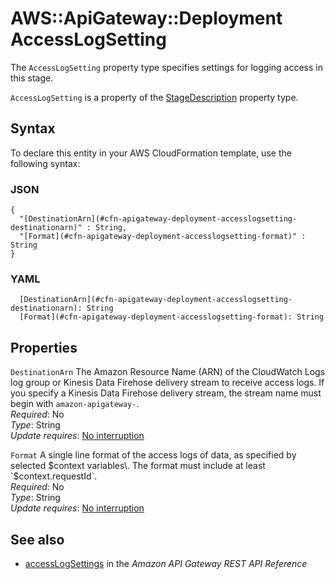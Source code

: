 # AWS::ApiGateway::Deployment AccessLogSetting<a name="aws-properties-apigateway-deployment-accesslogsetting"></a>

The `AccessLogSetting` property type specifies settings for logging access in this stage\.

`AccessLogSetting` is a property of the [StageDescription](https://docs.aws.amazon.com/AWSCloudFormation/latest/UserGuide/aws-properties-apigateway-deployment-stagedescription.html) property type\.

## Syntax<a name="aws-properties-apigateway-deployment-accesslogsetting-syntax"></a>

To declare this entity in your AWS CloudFormation template, use the following syntax:

### JSON<a name="aws-properties-apigateway-deployment-accesslogsetting-syntax.json"></a>

```
{
  "[DestinationArn](#cfn-apigateway-deployment-accesslogsetting-destinationarn)" : String,
  "[Format](#cfn-apigateway-deployment-accesslogsetting-format)" : String
}
```

### YAML<a name="aws-properties-apigateway-deployment-accesslogsetting-syntax.yaml"></a>

```
  [DestinationArn](#cfn-apigateway-deployment-accesslogsetting-destinationarn): String
  [Format](#cfn-apigateway-deployment-accesslogsetting-format): String
```

## Properties<a name="aws-properties-apigateway-deployment-accesslogsetting-properties"></a>

`DestinationArn` <a name="cfn-apigateway-deployment-accesslogsetting-destinationarn"></a>
The Amazon Resource Name \(ARN\) of the CloudWatch Logs log group or Kinesis Data Firehose delivery stream to receive access logs\. If you specify a Kinesis Data Firehose delivery stream, the stream name must begin with `amazon-apigateway-`\.  
_Required_: No  
_Type_: String  
_Update requires_: [No interruption](https://docs.aws.amazon.com/AWSCloudFormation/latest/UserGuide/using-cfn-updating-stacks-update-behaviors.html#update-no-interrupt)

`Format` <a name="cfn-apigateway-deployment-accesslogsetting-format"></a>
A single line format of the access logs of data, as specified by selected $context variables\. The format must include at least `$context.requestId`\.  
_Required_: No  
_Type_: String  
_Update requires_: [No interruption](https://docs.aws.amazon.com/AWSCloudFormation/latest/UserGuide/using-cfn-updating-stacks-update-behaviors.html#update-no-interrupt)

## See also<a name="aws-properties-apigateway-deployment-accesslogsetting--seealso"></a>

- [accessLogSettings](https://docs.aws.amazon.com/apigateway/latest/api/API_Stage.html#accessLogSettings) in the _Amazon API Gateway REST API Reference_
